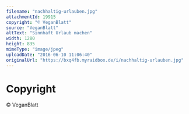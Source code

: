 ```yaml
---
filename: "nachhaltig-urlauben.jpg"
attachmentId: 19915
copyright: "© VeganBlatt"
source: "VeganBlatt"
altText: "Sinnhaft Urlaub machen"
width: 1280
height: 835
mimeType: "image/jpeg"
uploadDate: "2016-06-10 11:06:40"
originalUrl: "https://bxq4fb.myraidbox.de/i/nachhaltig-urlauben.jpg"
---
```


# Copyright

© VeganBlatt

